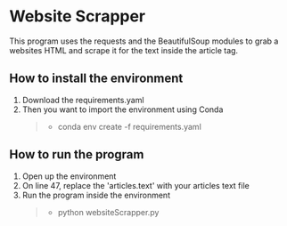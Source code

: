 # Website Scrapper
This program uses the requests and the BeautifulSoup modules to grab a websites HTML and scrape it for the text inside the article tag.

## How to install the environment
1. Download the requirements.yaml
2. Then you want to import the environment using Conda
    >  - conda env create -f requirements.yaml


## How to run the program
1. Open up the environment
2. On line 47, replace the 'articles.text' with your articles text file
3. Run the program inside the environment
    > - python websiteScrapper.py
